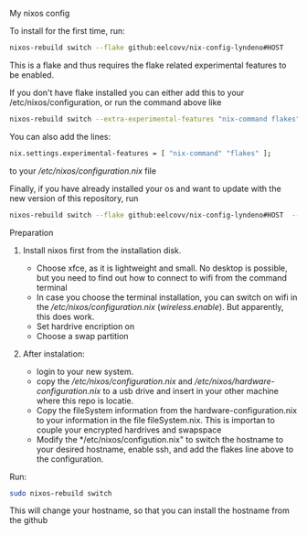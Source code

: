 My nixos config

To install for the first time, run:

```bash
nixos-rebuild switch --flake github:eelcovv/nix-config-lyndeno#HOST 
```

This is a flake and thus requires the flake related experimental features to be enabled.

If you don't have flake installed you can either add this to your /etc/nixos/configuration, or run the command above like

```bash
nixos-rebuild switch --extra-experimental-features "nix-command flakes"  --flake github:eelcovv/nix-config-lyndeno#HOST 
```

You can also add the lines:

```sh
nix.settings.experimental-features = [ "nix-command" "flakes" ];
```

to your */etc/nixos/configuration.nix* file



Finally, if you have already installed your os and want to update with the new version of this repository, run

```bash
nixos-rebuild switch --flake github:eelcovv/nix-config-lyndeno#HOST  --refresh
```


Preparation

1. Install nixos first from the installation disk.

    - Choose xfce, as it is lightweight and small. No desktop is possible, but you need to find out how to connect to wifi from the command terminal
    - In case you choose the terminal installation, you can switch on wifi in the */etc/nixos/configuration.nix* (*wireless.enable*). But apparently, this does work.
    - Set hardrive encription on
    - Choose a swap partition

2. After instalation: 
    - login to your new system.
    - copy the */etc/nixos/configuration.nix* and  */etc/nixos/hardware-configuration.nix* to a usb drive and insert in your other machine where this repo is locatie. 
    - Copy the fileSystem information from the hardware-configuration.nix to your information in the file fileSystem.nix. This is importan to couple your encrypted hardrives and swapspace
    - Modify the */etc/nixos/configution.nix" to switch the hostname to your desired hostname, enable ssh, and add the flakes line above to the configuration. 

Run:

```bash
sudo nixos-rebuild switch 
```

This will change your hostname, so that you can install the hostname from the github
